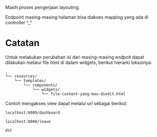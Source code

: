 Masih proses pengerjaan layouting.

Endpoint masing-masing halaman bisa diakses mapping yang ada di controller ^_^


# Catatan
Untuk melakukan perubahan isi dari masing-masing endpoit dapat dilakukan melalui file html di dalam widgets, berikut hierarki lokasinya:

```
.
└── resources/
    └── templates/
        └── components/
            └── widgets/
                └── file-content-yang-mau-diedit.html
```

Contoh mengakses view dapat melalui url sebagai berikut:

```
localhost:8089/dashboard
```

```
localhost:8089/leave
```

```
dst
```